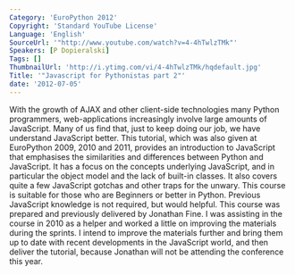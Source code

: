 ```yaml
---
Category: 'EuroPython 2012'
Copyright: 'Standard YouTube License'
Language: 'English'
SourceUrl: '"http://www.youtube.com/watch?v=4-4hTwlzTMk"'
Speakers: [P Dopieralski]
Tags: []
ThumbnailUrl: 'http://i.ytimg.com/vi/4-4hTwlzTMk/hqdefault.jpg'
Title: '"Javascript for Pythonistas part 2"'
date: '2012-07-05'
---
```

With the growth of AJAX and other client-side technologies many Python
programmers, web-applications increasingly involve large amounts of
JavaScript. Many of us find that, just to keep doing our job, we have
understand JavaScript better. This tutorial, which was also given at
EuroPython 2009, 2010 and 2011, provides an introduction to JavaScript that
emphasises the similarities and differences between Python and JavaScript. It
has a focus on the concepts underlying JavaScript, and in particular the
object model and the lack of built-in classes. It also covers quite a few
JavaScript gotchas and other traps for the unwary. This course is suitable for
those who are Beginners or better in Python. Previous JavaScript knowledge is
not required, but would helpful. This course was prepared and previously
delivered by Jonathan Fine. I was assisting in the course in 2010 as a helper
and worked a little on improving the materials during the sprints. I intend to
improve the materials further and bring them up to date with recent
developments in the JavaScript world, and then deliver the tutorial, because
Jonathan will not be attending the conference this year.

